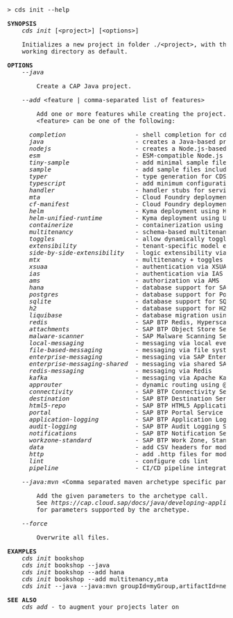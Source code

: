 <!-- this file is automatically generated and updated by a github action -->
<pre class="log">
> cds init --help

<strong>SYNOPSIS</strong>
    <em>cds init</em> [&lt;project&gt;] [&lt;options&gt;]

    Initializes a new project in folder ./&lt;project&gt;, with the current
    working directory as default.

<strong>OPTIONS</strong>
    <em>--java</em>

        Create a CAP Java project.

    <em>--add</em> &lt;feature | comma-separated list of features&gt;

        Add one or more features while creating the project.
        &lt;feature&gt; can be one of the following:

      <em>completion</em>                   - shell completion for cds commands
      <em>java</em>                         - creates a Java-based project
      <em>nodejs</em>                       - creates a Node.js-based project
      <em>esm</em>                          - ESM-compatible Node.js project
      <em>tiny-sample</em>                  - add minimal sample files
      <em>sample</em>                       - add sample files including Fiori UI
      <em>typer</em>                        - type generation for CDS models
      <em>typescript</em>                   - add minimum configuration for a bare TypeScript project
      <em>handler</em>                      - handler stubs for service entities, actions and functions
      <em>mta</em>                          - Cloud Foundry deployment using mta.yaml
      <em>cf-manifest</em>                  - Cloud Foundry deployment using manifest files
      <em>helm</em>                         - Kyma deployment using Helm charts
      <em>helm-unified-runtime</em>         - Kyma deployment using Unified Runtime Helm charts
      <em>containerize</em>                 - containerization using ctz CLI
      <em>multitenancy</em>                 - schema-based multitenancy support
      <em>toggles</em>                      - allow dynamically toggled features
      <em>extensibility</em>                - tenant-specific model extensibility
      <em>side-by-side-extensibility</em>   - logic extensibility via extension points
      <em>mtx</em>                          - multitenancy + toggles + extensibility
      <em>xsuaa</em>                        - authentication via XSUAA
      <em>ias</em>                          - authentication via IAS
      <em>ams</em>                          - authorization via AMS
      <em>hana</em>                         - database support for SAP HANA
      <em>postgres</em>                     - database support for PostgreSQL
      <em>sqlite</em>                       - database support for SQLite
      <em>h2</em>                           - database support for H2
      <em>liquibase</em>                    - database migration using Liquibase
      <em>redis</em>                        - SAP BTP Redis, Hyperscaler Option
      <em>attachments</em>                  - SAP BTP Object Store Service
      <em>malware-scanner</em>              - SAP Malware Scanning Service
      <em>local-messaging</em>              - messaging via local event bus
      <em>file-based-messaging</em>         - messaging via file system
      <em>enterprise-messaging</em>         - messaging via SAP Enterprise Messaging
      <em>enterprise-messaging-shared</em>  - messaging via shared SAP Enterprise Messaging
      <em>redis-messaging</em>              - messaging via Redis
      <em>kafka</em>                        - messaging via Apache Kafka
      <em>approuter</em>                    - dynamic routing using @sap/approuter
      <em>connectivity</em>                 - SAP BTP Connectivity Service
      <em>destination</em>                  - SAP BTP Destination Service
      <em>html5-repo</em>                   - SAP BTP HTML5 Application Repository
      <em>portal</em>                       - SAP BTP Portal Service
      <em>application-logging</em>          - SAP BTP Application Logging Service
      <em>audit-logging</em>                - SAP BTP Audit Logging Service
      <em>notifications</em>                - SAP BTP Notification Service
      <em>workzone-standard</em>            - SAP BTP Work Zone, Standard Edition
      <em>data</em>                         - add CSV headers for modeled entities
      <em>http</em>                         - add .http files for modeled services
      <em>lint</em>                         - configure cds lint
      <em>pipeline</em>                     - CI/CD pipeline integration

    <em>--java:mvn</em> &lt;Comma separated maven archetype specific parameters&gt;

        Add the given parameters to the archetype call.
        See <i>https://cap.cloud.sap/docs/java/developing-applications/building#the-maven-archetype</i>
        for parameters supported by the archetype.

    <em>--force</em>

        Overwrite all files.

<strong>EXAMPLES</strong>
    <em>cds init</em> bookshop
    <em>cds init</em> bookshop --java
    <em>cds init</em> bookshop --add hana
    <em>cds init</em> bookshop --add multitenancy,mta
    <em>cds init</em> --java --java:mvn groupId=myGroup,artifactId=newId,package=my.company

<strong>SEE ALSO</strong>
    <em>cds add</em> - to augment your projects later on
</pre>
